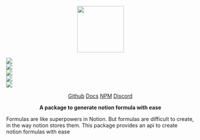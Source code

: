 <p align="center">
  <img width="125" src="../../static/img/logo.svg"/>
</p>

<p class="flex">
  <div class="mx-3">
    <img src="https://img.shields.io/bundlephobia/minzip/@nishans/notion-formula?label=minzipped&style=flat"/>
  </div>
  <div class="mx-3">
    <img src="https://img.shields.io/npm/dw/@nishans/notion-formula?style=flat"/>
  </div>
  <div class="mx-3">
    <img src="https://img.shields.io/github/issues/devorein/nishan/@nishans/notion-formula"/>
  </div>
  <div class="mx-3">
    <img src="https://img.shields.io/npm/v/@nishans/notion-formula"/>
  </div>
  <div class="mx-3">
    <img src="https://img.shields.io/codecov/c/github/devorein/Nishan?flag=notion_formula"/>
  </div>
</p>

<p align="center">
  <a class="mx-3" href="https://github.com/Devorein/Nishan/tree/master/packages/notion-formula">Github</a>
  <a class="mx-3" href="https://nishans-notion-formula.netlify.app/">Docs</a>
  <a class="mx-3" href="https://www.npmjs.com/package/@nishans/notion-formula">NPM</a>
  <a class="mx-3" href="https://discord.com/invite/SpwHCz8ysx">Discord</a>
</p>

<p align="center"><b>A package to generate notion formula with ease</b></p>

Formulas are like superpowers in Notion. But formulas are difficult to create, in the way notion stores them. This package provides an api to create notion formulas with ease